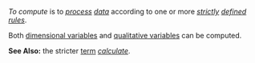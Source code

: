 *To compute* is to *[process](https://github.com/gcassel/Modular-Organization-Terminology/blob/master/terms/process.md) [data](https://github.com/gcassel/Modular-Organization-Terminology/blob/master/terms/data.md)* according to one or more *[strictly](https://github.com/gcassel/Modular-Organization-Terminology/blob/master/terms/strict.md) [defined](https://github.com/gcassel/Modular-Organization-Terminology/blob/master/terms/define.md) [rules](https://github.com/gcassel/Modular-Organization-Terminology/blob/master/terms/rule.md)*. 
		
Both [dimensional variables](https://github.com/gcassel/Modular-Organization-Terminology/blob/master/compound-terms/dimensional-variable.md) and [qualitative variables](https://github.com/gcassel/Modular-Organization-Terminology/blob/master/compound-terms/qualitative-variable.md) can be computed.  
		
**See Also:** the stricter [term](https://github.com/gcassel/Modular-Organization-Terminology/blob/master/terms/term.md) *[calculate](https://github.com/gcassel/Modular-Organization-Terminology/blob/master/terms/calculate.md)*.
